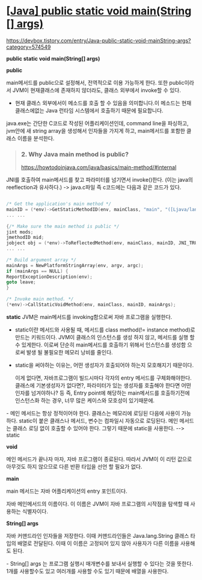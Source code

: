 

# [[Java\] public static void main(String [] args)](https://devbox.tistory.com/entry/Java-public-static-void-mainString-args)

<https://devbox.tistory.com/entry/Java-public-static-void-mainString-args?category=574549>



**public static void main(String[] args)**



**public**

main메서드를 public으로 설정해서, 전역적으로 이용 가능하게 한다. 
또한 public이라서 JVM이 현재클래스에 존재하지 않더라도, 클래스 외부에서 invoke할 수 있다.

- 현재 클래스 외부에서이 메소드를 호출 할 수 있음을 의미합니다.이 메소드는 현재 클래스에없는 Java 런타임 시스템에서 호출하기 때문에 필요합니다.

java.exe는 간단한 C코드로 작성된 어플리케이션인데, command line을 파싱하고, jvm안에 새 string array을 생성해서 인자들을 가지게 하고, main메서드를 포함한 클래스 이름을 분석한다.

>### 2. Why Java main method is public?
>
><https://howtodoinjava.com/java/basics/main-method/#internal>
>
>

JNI를 호출하여 main메서드를 찾고 파라미터를 넘기면서 invoke()한다. (이는 java의 reeflection과 유사하다.) -> java.c파일 즉 c코드에는 다음과 같은 코드가 있다.

```c

/* Get the application's main method */
mainID = (*env)->GetStaticMethodID(env, mainClass, "main", "([Ljava/lang/String;)V");
... ...
 
{/* Make sure the main method is public */
jint mods;
jmethodID mid;
jobject obj = (*env)->ToReflectedMethod(env, mainClass, mainID, JNI_TRUE);
... ...
 
/* Build argument array */
mainArgs = NewPlatformStringArray(env, argv, argc);
if (mainArgs == NULL) {
ReportExceptionDescription(env);
goto leave;
}
 
/* Invoke main method. */
(*env)->CallStaticVoidMethod(env, mainClass, mainID, mainArgs);
```



**static**
JVM은 main메서드를 invoking함으로써 자바 프로그램을 실행한다.

- static이란 메서드와 사용될 때, 메서드를 class method(!= instance method)로 만드는 키워드이다. JVM이 클래스의 인스턴스를 생성 하지 않고, 메서드를 실행 할 수 있게한다.
  이로써 단순히 main메서드를 호출하기 위해서 인스턴스를 생성함 으로써 발생 될 불필요한 메모리 낭비를 줄인다.

- static을 써야하는 이유는, 어떤 생성자가 호출되어야 하는지 모호해지기 때문이다. 

  이게 없다면, 자바프로그램이 빌드시마다 각자의 entry 메서드를 구체화해야한다. 클래스에 기본생성자가 없다면?, 파라미터가 있는 생성자를 호출해야 한다면 어떤 인자를 넘겨야하나? 등
  즉, Entry point에 해당하는 main메서드를 호출하기전에 인스턴스화 하는 경우, 너무 많은 케이스와 모호성이 있기때문에.

\- 메인 메서드는 항상 정적이어야 한다. 클래스는 메모리에 로딩된 다음에 사용이 가능하다. static이 붙은 클래스나 메서드, 변수는 컴파일시 자동으로 로딩된다. 메인 메서드는 클래스 로딩 없이 호출할 수 있어야 한다. 그렇기 때문에 static을 사용한다. --> static

**void**

메인 메서드가 끝나자 마자, 자바 프로그램이 종료된다. 따라서 JVM이 이 리턴 값으로 아무것도 하지 않으므로 다른 반환 타입을 선언 할 필요가 없다.



**main** 

main 메서드는 자바 어플리케이션의 entry 포인트이다.

자바 메인메서드의 이름이다. 이 이름은 JVM이 자바 프로그램의 시작점을 탐색할 때 사용하는 식별자이다.




**String[] args**

자바 커맨드라인 인자들을 저장한다. 이때 커맨드라인들은 Java.lang.String 클래스 타입의 배열로 전달된다. 이때 이 이름은 고정되어 있지 않아 사용자가 다른 이름을 사용해도 된다. 



\- String[] args 는 프로그램 실행시 매개변수를 보내서 실행할 수 있다는 것을 뜻한다. 1개를 사용할수도 있고 여러개를 사용할 수도 있기 때문에 배열을 사용한다.


